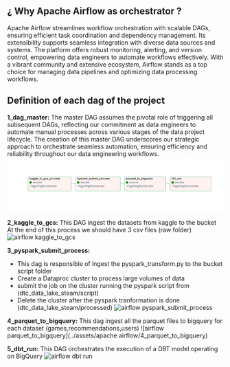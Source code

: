 ## ¿ Why Apache Airflow as orchestrator ? 
Apache Airflow streamlines workflow orchestration with scalable DAGs, ensuring efficient task coordination and dependency management. Its extensibility supports seamless integration with diverse data sources and systems. The platform offers robust monitoring, alerting, and version control, empowering data engineers to automate workflows effectively. With a vibrant community and extensive ecosystem, Airflow stands as a top choice for managing data pipelines and optimizing data processing workflows.

## Definition of each dag of the project 

**1_dag_master:**
The master DAG assumes the pivotal role of triggering all subsequent DAGs, reflecting our commitment as data engineers to automate manual processes across various stages of the data project lifecycle. The creation of this master DAG underscores our strategic approach to orchestrate seamless automation, ensuring efficiency and reliability throughout our data engineering workflows.
![airflow master](../assets/airflow/1_dag_master.png)

**2_kaggle_to_gcs:**
This DAG ingest the datasets from kaggle to the bucket 
At the end of this process we should have 3 csv files (raw folder)
![airflow kaggle_to_gcs ](../assets/airflow/2_kaggle_to_gcs)

**3_pyspark_submit_process:**
* This dag is responsible of ingest the pyspark_transform.py to the bucket script folder
* Create a Dataproc cluster to process large volumes of data 
* submit the job on the cluster running the pyspark script from (dtc_data_lake_steam/script) 
* Delete the cluster after the pyspark tranformation is done (dtc_data_lake_steam/processed)
![airflow pyspark_submit_process](../assets/airflow/3_pyspark_submit_process)

**4_parquet_to_bigquery:**
This dag ingest all the parquet files to bigquery for each dataset (games,recommendations,users)
![airflow parquet_to_bigquery](../assets/apache airflow/4_parquet_to_bigquery)

**5_dbt_run:**
This DAG orchestrates the execution of a DBT model operating on BigQuery
![airflow dbt run](../assets/airflow/5_dbt_run)

